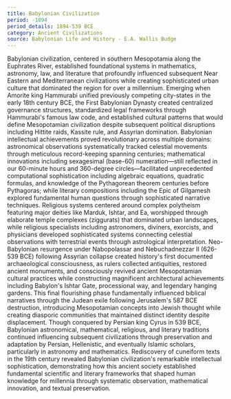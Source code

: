 ```yaml
---
title: Babylonian Civilization
period: -1894
period_details: 1894-539 BCE
category: Ancient Civilizations
source: Babylonian Life and History - E.A. Wallis Budge
---
```

Babylonian civilization, centered in southern Mesopotamia along the Euphrates River, established foundational systems in mathematics, astronomy, law, and literature that profoundly influenced subsequent Near Eastern and Mediterranean civilizations while creating sophisticated urban culture that dominated the region for over a millennium. Emerging when Amorite king Hammurabi unified previously competing city-states in the early 18th century BCE, the First Babylonian Dynasty created centralized governance structures, standardized legal frameworks through Hammurabi's famous law code, and established cultural patterns that would define Mesopotamian civilization despite subsequent political disruptions including Hittite raids, Kassite rule, and Assyrian domination. Babylonian intellectual achievements proved revolutionary across multiple domains: astronomical observations systematically tracked celestial movements through meticulous record-keeping spanning centuries; mathematical innovations including sexagesimal (base-60) numeration—still reflected in our 60-minute hours and 360-degree circles—facilitated unprecedented computational sophistication including algebraic equations, quadratic formulas, and knowledge of the Pythagorean theorem centuries before Pythagoras; while literary compositions including the Epic of Gilgamesh explored fundamental human questions through sophisticated narrative techniques. Religious systems centered around complex polytheism featuring major deities like Marduk, Ishtar, and Ea, worshipped through elaborate temple complexes (ziggurats) that dominated urban landscapes, while religious specialists including astronomers, diviners, exorcists, and physicians developed sophisticated systems connecting celestial observations with terrestrial events through astrological interpretation. Neo-Babylonian resurgence under Nabopolassar and Nebuchadnezzar II (626-539 BCE) following Assyrian collapse created history's first documented archaeological consciousness, as rulers collected antiquities, restored ancient monuments, and consciously revived ancient Mesopotamian cultural practices while constructing magnificent architectural achievements including Babylon's Ishtar Gate, processional way, and legendary hanging gardens. This final flourishing phase fundamentally influenced biblical narratives through the Judean exile following Jerusalem's 587 BCE destruction, introducing Mesopotamian concepts into Jewish thought while creating diasporic communities that maintained distinct identity despite displacement. Though conquered by Persian king Cyrus in 539 BCE, Babylonian astronomical, mathematical, religious, and literary traditions continued influencing subsequent civilizations through preservation and adaptation by Persian, Hellenistic, and eventually Islamic scholars, particularly in astronomy and mathematics. Rediscovery of cuneiform texts in the 19th century revealed Babylonian civilization's remarkable intellectual sophistication, demonstrating how this ancient society established fundamental scientific and literary frameworks that shaped human knowledge for millennia through systematic observation, mathematical innovation, and textual preservation. 